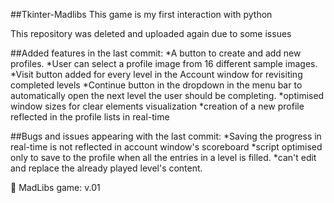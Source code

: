 ##Tkinter-Madlibs
This game is my first interaction with python

This repository was deleted and uploaded again due to some issues

##Added features in the last commit:
*A button to create and add new profiles.
*User can select a profile image from 16 different sample images.
*Visit button added for every level in the Account window for revisiting completed levels
*Continue button in the dropdown in the menu bar to automatically open the next level the user should be completing.
*optimised window sizes for clear elements visualization
*creation of a new profile reflected in the profile lists in real-time
  
##Bugs and issues appearing with the last commit:
*Saving the progress in real-time is not reflected in account window's scoreboard
*script optimised only to save to the profile when all the entries in a level is filled.
*can't edit and replace the already played level's content.
  
:floppy_disk: MadLibs game: v.01
